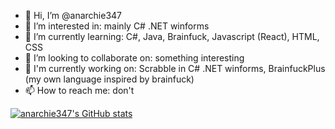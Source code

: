 - 👋 Hi, I’m @anarchie347
- 👀 I’m interested in: mainly C# .NET winforms
- 🌱 I’m currently learning: C#, Java, Brainfuck, Javascript (React), HTML, CSS
- 💞️ I’m looking to collaborate on: something interesting
- 🔨 I'm currently working on: Scrabble in C# .NET winforms, BrainfuckPlus (my own language inspired by brainfuck)
- 📫 How to reach me: don't

[![anarchie347's GitHub stats](https://github-readme-stats.vercel.app/api?username=anarchie347&count_private=true&theme=codeSTACKr)](https://github.com/anuraghazra/github-readme-stats)

<!---
anarchie347/anarchie347 is a ✨ special ✨ repository because its `README.md` (this file) appears on your GitHub profile.
You can click the Preview link to take a look at your changes.
--->
